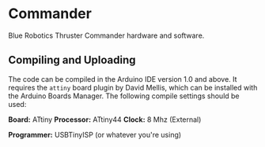 # Commander

Blue Robotics Thruster Commander hardware and software.

## Compiling and Uploading

The code can be compiled in the Arduino IDE version 1.0 and above. It requires the `attiny` board plugin by David Mellis, which can be installed with the Arduino Boards Manager. The following compile settings should be used:

**Board:** ATtiny
**Processor:** ATtiny44
**Clock:** 8 Mhz (External)

**Programmer:** USBTinyISP (or whatever you're using)

